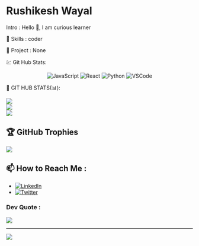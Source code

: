 # Rushikesh Wayal

Intro : Hello 👋, I am curious learner

🚀 Skills : coder

💼 Project : None

💹 Git Hub Stats:
<p align="center">
  <img src="https://img.shields.io/badge/Tech-JavaScript-yellow" alt="JavaScript">
  <img src="https://img.shields.io/badge/Tech-React-blue" alt="React">
  <img src="https://img.shields.io/badge/Tech-Python-green" alt="Python">
  <img src="https://img.shields.io/badge/Tools-VSCode-purple" alt="VSCode">
</p>
📌 GIT HUB STATS(📊):

![](https://github-readme-stats.vercel.app/api?username=YADNESHSHIRKE21&theme=nightowl&hide_border=false&include_all_commits=false&count_private=false)<br/>
![](https://github-readme-streak-stats.herokuapp.com/?user=YADNESHSHIRKE21&theme=nightowl&hide_border=false)<br/>
![](https://github-readme-stats.vercel.app/api/top-langs/?username=rushikeshwayal&theme=nightowl&hide_border=false&include_all_commits=false&count_private=false&layout=compact)
  

## 🏆 GitHub Trophies
![](https://github-profile-trophy.vercel.app/?username=YADNESHSHIRKE21&theme=radical&no-frame=false&no-bg=false&margin-w=4)

## 📫 How to Reach Me :   

- [![LinkedIn](https://img.shields.io/badge/LinkedIn-Connect-blue)](https://www.linkedin.com/in/your-linkedin/)
- [![Twitter](https://img.shields.io/badge/Twitter-Follow-1DA1F2)](https://twitter.com/your-twitter-handle)

###  Dev Quote :
![](https://quotes-github-readme.vercel.app/api?type=horizontal&theme=radical)

---
[![](https://visitcount.itsvg.in/api?id=YADNESHSHIRKE21&icon=0&color=0)](https://visitcount.itsvg.in)
